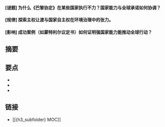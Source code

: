 #### [谜题] 为什么《巴黎协定》在某些国家执行不力？国家能力与全球承诺如何协调？


#### [规律] 探索主权让渡与国家自主权在环境治理中的张力。


#### [影响] 成功案例（如蒙特利尔议定书）如何证明强国家能力能推动全球行动？


## 摘要


## 要点

- 
- 
- 

## 链接

- [[{h3_subfolder} MOC]]
